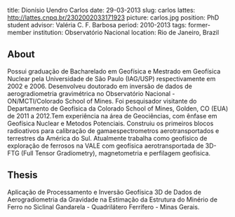 title: Dionísio Uendro Carlos
date: 29-03-2013
slug: carlos
lattes: http://lattes.cnpq.br/2302002033171923
picture: carlos.jpg
position: PhD student
advisor: Valéria C. F. Barbosa
period: 2010-2013
tags: former-member
institution: Observatório Nacional
location: Rio de Janeiro, Brazil

## About

Possui graduação de Bacharelado em Geofísica e Mestrado em Geofísica Nuclear
pela Universidade de São Paulo (IAG/USP) respectivamente em 2002 e 2006.
Desenvolveu doutorado em inversão de dados de aerogradiometria gravimétrica no
Observatório Nacional - ON/MCTI/Colorado School of Mines. Foi pesquisador
visitante do Departamento de Geofísica da Colorado School of Mines, Golden, CO
(EUA) de 2011 a 2012.Tem experiência na área de Geociências, com ênfase em
Geofísica Nuclear e Metodos Potenciais. Construiu os primeiros blocos
radioativos para calibração de gamaespectrometros aerotransportados e
terrestres da América do Sul. Atualmente trabalha como geofísico de exploração
de ferrosos na VALE com geofísica aerotransportada de 3D- FTG (Full Tensor
Gradiometry), magnetometria e perfilagem geofisica.

## Thesis

Aplicação de Processamento e Inversão Geofísica 3D de Dados de Aerogradiometria
da Gravidade na Estimação da Estrutura do Minério de Ferro no Siclinal
Gandarela - Quadrilátero Ferrífero - Minas Gerais.

